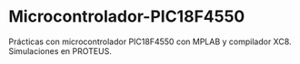 # Microcontrolador-PIC18F4550
Prácticas con microcontrolador PIC18F4550 con MPLAB y compilador XC8.
Simulaciones en PROTEUS.